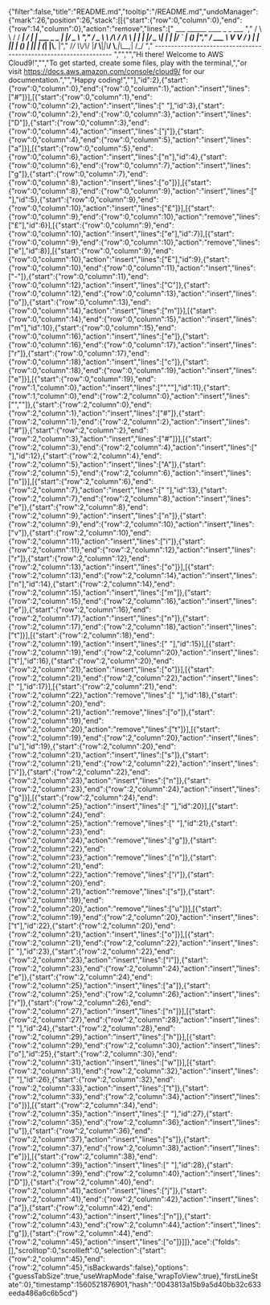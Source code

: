 {"filter":false,"title":"README.md","tooltip":"/README.md","undoManager":{"mark":26,"position":26,"stack":[[{"start":{"row":0,"column":0},"end":{"row":14,"column":0},"action":"remove","lines":["         ___        ______     ____ _                 _  ___  ","        / \\ \\      / / ___|   / ___| | ___  _   _  __| |/ _ \\ ","       / _ \\ \\ /\\ / /\\___ \\  | |   | |/ _ \\| | | |/ _` | (_) |","      / ___ \\ V  V /  ___) | | |___| | (_) | |_| | (_| |\\__, |","     /_/   \\_\\_/\\_/  |____/   \\____|_|\\___/ \\__,_|\\__,_|  /_/ "," ----------------------------------------------------------------- ","","","Hi there! Welcome to AWS Cloud9!","","To get started, create some files, play with the terminal,","or visit https://docs.aws.amazon.com/console/cloud9/ for our documentation.","","Happy coding!",""],"id":2},{"start":{"row":0,"column":0},"end":{"row":0,"column":1},"action":"insert","lines":["#"]}],[{"start":{"row":0,"column":1},"end":{"row":0,"column":2},"action":"insert","lines":[" "],"id":3},{"start":{"row":0,"column":2},"end":{"row":0,"column":3},"action":"insert","lines":["D"]},{"start":{"row":0,"column":3},"end":{"row":0,"column":4},"action":"insert","lines":["j"]},{"start":{"row":0,"column":4},"end":{"row":0,"column":5},"action":"insert","lines":["a"]}],[{"start":{"row":0,"column":5},"end":{"row":0,"column":6},"action":"insert","lines":["n"],"id":4},{"start":{"row":0,"column":6},"end":{"row":0,"column":7},"action":"insert","lines":["g"]},{"start":{"row":0,"column":7},"end":{"row":0,"column":8},"action":"insert","lines":["o"]}],[{"start":{"row":0,"column":8},"end":{"row":0,"column":9},"action":"insert","lines":[" "],"id":5},{"start":{"row":0,"column":9},"end":{"row":0,"column":10},"action":"insert","lines":["£"]}],[{"start":{"row":0,"column":9},"end":{"row":0,"column":10},"action":"remove","lines":["£"],"id":6}],[{"start":{"row":0,"column":9},"end":{"row":0,"column":10},"action":"insert","lines":["e"],"id":7}],[{"start":{"row":0,"column":9},"end":{"row":0,"column":10},"action":"remove","lines":["e"],"id":8}],[{"start":{"row":0,"column":9},"end":{"row":0,"column":10},"action":"insert","lines":["E"],"id":9},{"start":{"row":0,"column":10},"end":{"row":0,"column":11},"action":"insert","lines":["-"]},{"start":{"row":0,"column":11},"end":{"row":0,"column":12},"action":"insert","lines":["C"]},{"start":{"row":0,"column":12},"end":{"row":0,"column":13},"action":"insert","lines":["o"]},{"start":{"row":0,"column":13},"end":{"row":0,"column":14},"action":"insert","lines":["m"]}],[{"start":{"row":0,"column":14},"end":{"row":0,"column":15},"action":"insert","lines":["m"],"id":10},{"start":{"row":0,"column":15},"end":{"row":0,"column":16},"action":"insert","lines":["e"]},{"start":{"row":0,"column":16},"end":{"row":0,"column":17},"action":"insert","lines":["r"]},{"start":{"row":0,"column":17},"end":{"row":0,"column":18},"action":"insert","lines":["c"]},{"start":{"row":0,"column":18},"end":{"row":0,"column":19},"action":"insert","lines":["e"]}],[{"start":{"row":0,"column":19},"end":{"row":1,"column":0},"action":"insert","lines":["",""],"id":11},{"start":{"row":1,"column":0},"end":{"row":2,"column":0},"action":"insert","lines":["",""]},{"start":{"row":2,"column":0},"end":{"row":2,"column":1},"action":"insert","lines":["#"]},{"start":{"row":2,"column":1},"end":{"row":2,"column":2},"action":"insert","lines":["#"]},{"start":{"row":2,"column":2},"end":{"row":2,"column":3},"action":"insert","lines":["#"]}],[{"start":{"row":2,"column":3},"end":{"row":2,"column":4},"action":"insert","lines":[" "],"id":12},{"start":{"row":2,"column":4},"end":{"row":2,"column":5},"action":"insert","lines":["A"]},{"start":{"row":2,"column":5},"end":{"row":2,"column":6},"action":"insert","lines":["n"]}],[{"start":{"row":2,"column":6},"end":{"row":2,"column":7},"action":"insert","lines":[" "],"id":13},{"start":{"row":2,"column":7},"end":{"row":2,"column":8},"action":"insert","lines":["e"]},{"start":{"row":2,"column":8},"end":{"row":2,"column":9},"action":"insert","lines":["n"]},{"start":{"row":2,"column":9},"end":{"row":2,"column":10},"action":"insert","lines":["v"]},{"start":{"row":2,"column":10},"end":{"row":2,"column":11},"action":"insert","lines":["i"]},{"start":{"row":2,"column":11},"end":{"row":2,"column":12},"action":"insert","lines":["r"]},{"start":{"row":2,"column":12},"end":{"row":2,"column":13},"action":"insert","lines":["o"]}],[{"start":{"row":2,"column":13},"end":{"row":2,"column":14},"action":"insert","lines":["n"],"id":14},{"start":{"row":2,"column":14},"end":{"row":2,"column":15},"action":"insert","lines":["m"]},{"start":{"row":2,"column":15},"end":{"row":2,"column":16},"action":"insert","lines":["e"]},{"start":{"row":2,"column":16},"end":{"row":2,"column":17},"action":"insert","lines":["n"]},{"start":{"row":2,"column":17},"end":{"row":2,"column":18},"action":"insert","lines":["t"]}],[{"start":{"row":2,"column":18},"end":{"row":2,"column":19},"action":"insert","lines":[" "],"id":15}],[{"start":{"row":2,"column":19},"end":{"row":2,"column":20},"action":"insert","lines":["t"],"id":16},{"start":{"row":2,"column":20},"end":{"row":2,"column":21},"action":"insert","lines":["o"]}],[{"start":{"row":2,"column":21},"end":{"row":2,"column":22},"action":"insert","lines":[" "],"id":17}],[{"start":{"row":2,"column":21},"end":{"row":2,"column":22},"action":"remove","lines":[" "],"id":18},{"start":{"row":2,"column":20},"end":{"row":2,"column":21},"action":"remove","lines":["o"]},{"start":{"row":2,"column":19},"end":{"row":2,"column":20},"action":"remove","lines":["t"]}],[{"start":{"row":2,"column":19},"end":{"row":2,"column":20},"action":"insert","lines":["u"],"id":19},{"start":{"row":2,"column":20},"end":{"row":2,"column":21},"action":"insert","lines":["s"]},{"start":{"row":2,"column":21},"end":{"row":2,"column":22},"action":"insert","lines":["i"]},{"start":{"row":2,"column":22},"end":{"row":2,"column":23},"action":"insert","lines":["n"]},{"start":{"row":2,"column":23},"end":{"row":2,"column":24},"action":"insert","lines":["g"]}],[{"start":{"row":2,"column":24},"end":{"row":2,"column":25},"action":"insert","lines":[" "],"id":20}],[{"start":{"row":2,"column":24},"end":{"row":2,"column":25},"action":"remove","lines":[" "],"id":21},{"start":{"row":2,"column":23},"end":{"row":2,"column":24},"action":"remove","lines":["g"]},{"start":{"row":2,"column":22},"end":{"row":2,"column":23},"action":"remove","lines":["n"]},{"start":{"row":2,"column":21},"end":{"row":2,"column":22},"action":"remove","lines":["i"]},{"start":{"row":2,"column":20},"end":{"row":2,"column":21},"action":"remove","lines":["s"]},{"start":{"row":2,"column":19},"end":{"row":2,"column":20},"action":"remove","lines":["u"]}],[{"start":{"row":2,"column":19},"end":{"row":2,"column":20},"action":"insert","lines":["t"],"id":22},{"start":{"row":2,"column":20},"end":{"row":2,"column":21},"action":"insert","lines":["o"]}],[{"start":{"row":2,"column":21},"end":{"row":2,"column":22},"action":"insert","lines":[" "],"id":23},{"start":{"row":2,"column":22},"end":{"row":2,"column":23},"action":"insert","lines":["l"]},{"start":{"row":2,"column":23},"end":{"row":2,"column":24},"action":"insert","lines":["e"]},{"start":{"row":2,"column":24},"end":{"row":2,"column":25},"action":"insert","lines":["a"]},{"start":{"row":2,"column":25},"end":{"row":2,"column":26},"action":"insert","lines":["r"]},{"start":{"row":2,"column":26},"end":{"row":2,"column":27},"action":"insert","lines":["n"]}],[{"start":{"row":2,"column":27},"end":{"row":2,"column":28},"action":"insert","lines":[" "],"id":24},{"start":{"row":2,"column":28},"end":{"row":2,"column":29},"action":"insert","lines":["h"]}],[{"start":{"row":2,"column":29},"end":{"row":2,"column":30},"action":"insert","lines":["o"],"id":25},{"start":{"row":2,"column":30},"end":{"row":2,"column":31},"action":"insert","lines":["w"]}],[{"start":{"row":2,"column":31},"end":{"row":2,"column":32},"action":"insert","lines":[" "],"id":26},{"start":{"row":2,"column":32},"end":{"row":2,"column":33},"action":"insert","lines":["t"]},{"start":{"row":2,"column":33},"end":{"row":2,"column":34},"action":"insert","lines":["o"]}],[{"start":{"row":2,"column":34},"end":{"row":2,"column":35},"action":"insert","lines":[" "],"id":27},{"start":{"row":2,"column":35},"end":{"row":2,"column":36},"action":"insert","lines":["u"]},{"start":{"row":2,"column":36},"end":{"row":2,"column":37},"action":"insert","lines":["s"]},{"start":{"row":2,"column":37},"end":{"row":2,"column":38},"action":"insert","lines":["e"]}],[{"start":{"row":2,"column":38},"end":{"row":2,"column":39},"action":"insert","lines":[" "],"id":28},{"start":{"row":2,"column":39},"end":{"row":2,"column":40},"action":"insert","lines":["D"]},{"start":{"row":2,"column":40},"end":{"row":2,"column":41},"action":"insert","lines":["j"]},{"start":{"row":2,"column":41},"end":{"row":2,"column":42},"action":"insert","lines":["a"]},{"start":{"row":2,"column":42},"end":{"row":2,"column":43},"action":"insert","lines":["n"]},{"start":{"row":2,"column":43},"end":{"row":2,"column":44},"action":"insert","lines":["g"]},{"start":{"row":2,"column":44},"end":{"row":2,"column":45},"action":"insert","lines":["o"]}]]},"ace":{"folds":[],"scrolltop":0,"scrollleft":0,"selection":{"start":{"row":2,"column":45},"end":{"row":2,"column":45},"isBackwards":false},"options":{"guessTabSize":true,"useWrapMode":false,"wrapToView":true},"firstLineState":0},"timestamp":1560521876901,"hash":"0043813a15b9a5d40bb32c633eeda486a6c6b5cd"}